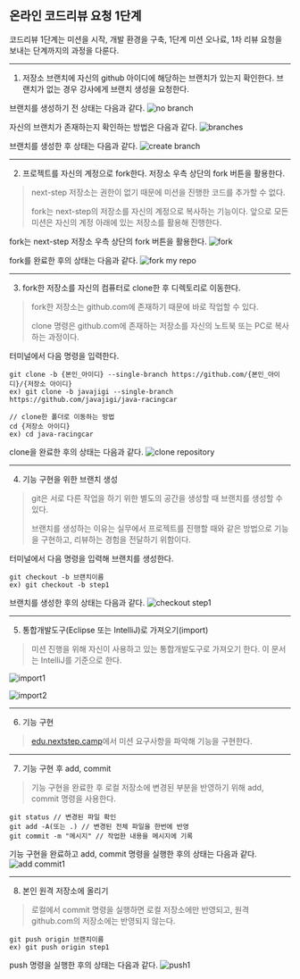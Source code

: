 ## 온라인 코드리뷰 요청 1단계
코드리뷰 1단계는 미션을 시작, 개발 환경을 구축, 1단계 미션 오나료, 1차 리뷰 요청을 보내는 단계까지의 과정을 다룬다.

---
1. 저장소 브랜치에 자신의 github 아이디에 해당하는 브랜치가 있는지 확인한다. 브랜치가 없는 경우 강사에게 브랜치 생성을 요청한다.

브랜치를 생성하기 전 상태는 다음과 같다.
![no branch](./images/no_branch.png)

자신의 브랜치가 존재하는지 확인하는 방법은 다음과 같다.
![branches](./images/branches.png)

브랜치를 생성한 후 상태는 다음과 같다.
![create branch](./images/create_branch.png)

---
2. 프로젝트를 자신의 계정으로 fork한다. 저장소 우측 상단의 fork 버튼을 활용한다.
> next-step 저장소는 권한이 없기 때문에 미션을 진행한 코드를 추가할 수 없다.
> 
> fork는 next-step의 저장소를 자신의 계정으로 복사하는 기능이다. 앞으로 모든 미션은 자신의 계정 아래에 있는 저장소를 활용해 진행한다.

fork는 next-step 저장소 우측 상단의 fork 버튼을 활용한다.
![fork](./images/fork.png)

fork를 완료한 후의 상태는 다음과 같다.
![fork my repo](./images/fork_my_repo.png)

---
3. fork한 저장소를 자신의 컴퓨터로 clone한 후 디렉토리로 이동한다.
> fork한 저장소는 github.com에 존재하기 때문에 바로 작업할 수 있다.
>
> clone 명령은 github.com에 존재하는 저장소를 자신의 노트북 또는 PC로 복사하는 과정이다.

터미널에서 다음 명령을 입력한다.

```
git clone -b {본인_아이디} --single-branch https://github.com/{본인_아이디}/{저장소 아이디}
ex) git clone -b javajigi --single-branch https://github.com/javajigi/java-racingcar
```
```
// clone한 폴더로 이동하는 방법
cd {저장소 아이디}
ex) cd java-racingcar
```

clone을 완료한 후의 상태는 다음과 같다.
![clone repository](./images/clone_repository.png)

---
4. 기능 구현을 위한 브랜치 생성
> git은 서로 다른 작업을 하기 위한 별도의 공간을 생성할 때 브랜치를 생성할 수 있다.
>
> 브랜치를 생성하는 이유는 실무에서 프로젝트를 진행할 때와 같은 방법으로 기능을 구현하고, 리뷰하는 경험을 전달하기 위함이다.

터미널에서 다음 명령을 입력해 브랜치를 생성한다.

```
git checkout -b 브랜치이름
ex) git checkout -b step1
```

브랜치를 생성한 후의 상태는 다음과 같다.
![checkout step1](./images/checkout_step1.png)

---
5. 통합개발도구(Eclipse 또는 IntelliJ)로 가져오기(import)
> 미션 진행을 위해 자신이 사용하고 있는 통합개발도구로 가져오기 한다. 이 문서는 IntelliJ를 기준으로 한다.

![import1](./images/import1.png)

![import2](./images/import2.png)

---
6. 기능 구현
> [edu.nextstep.camp](https://edu.nextstep.camp)에서 미션 요구사항을 파악해 기능을 구현한다.

---
7. 기능 구현 후 add, commit
> 기능 구현을 완료한 후 로컬 저장소에 변경된 부분을 반영하기 위해 add, commit 명령을 사용한다.

```
git status // 변경된 파일 확인
git add -A(또는 .) // 변경된 전체 파일을 한번에 반영
git commit -m "메시지" // 작업한 내용을 메시지에 기록
```

기능 구현을 완료하고 add, commit 명령을 실행한 후의 상태는 다음과 같다.
![add commit1](./images/add_commit_1.png)

---
8. 본인 원격 저장소에 올리기
> 로컬에서 commit 명령을 실행하면 로컬 저장소에만 반영되고, 원격 github.com의 저장소에는 반영되지 않는다.

```
git push origin 브랜치이름
ex) git push origin step1
```

push 명령을 실행한 후의 상태는 다음과 같다.
![push1](./images/push1.png)